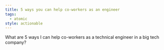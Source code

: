 ```yaml
---
title: 5 ways you can help co-workers as an engineer
tags:
  - atomic
style: actionable
---
```

What are 5 ways I can help co-workers as a technical engineer in a big tech company?